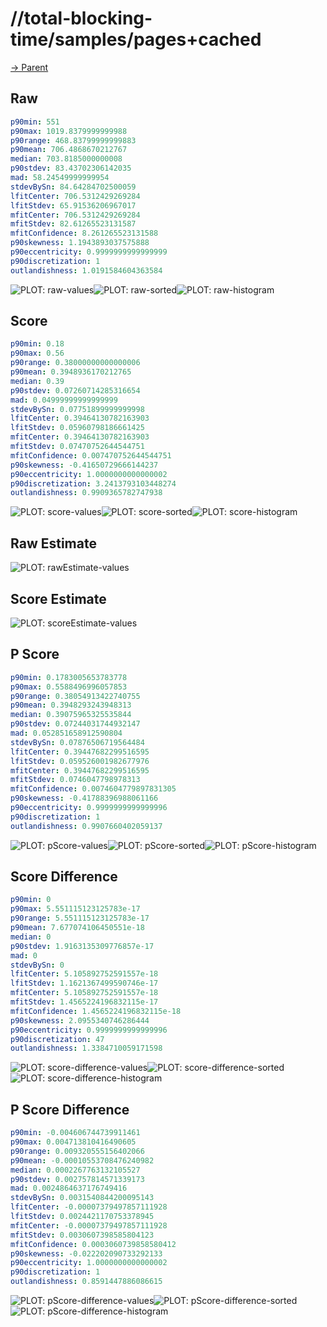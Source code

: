 
# //total-blocking-time/samples/pages+cached

[→ Parent](../..)


## Raw


```yaml
p90min: 551
p90max: 1019.8379999999988
p90range: 468.83799999999883
p90mean: 706.4868670212767
median: 703.8185000000008
p90stdev: 83.43702306142035
mad: 58.24549999999954
stdevBySn: 84.64284702500059
lfitCenter: 706.5312429269284
lfitStdev: 65.91536206967017
mfitCenter: 706.5312429269284
mfitStdev: 82.61265523131587
mfitConfidence: 8.261265523131588
p90skewness: 1.1943893037575888
p90eccentricity: 0.9999999999999999
p90discretization: 1
outlandishness: 1.0191584604363584

```

![PLOT: raw-values](./raw/values.svg)![PLOT: raw-sorted](./raw/sorted.svg)![PLOT: raw-histogram](./raw/histogram.svg)
## Score


```yaml
p90min: 0.18
p90max: 0.56
p90range: 0.38000000000000006
p90mean: 0.3948936170212765
median: 0.39
p90stdev: 0.07260714285316654
mad: 0.04999999999999999
stdevBySn: 0.07751899999999998
lfitCenter: 0.39464130782163903
lfitStdev: 0.05960798186661425
mfitCenter: 0.39464130782163903
mfitStdev: 0.07470752644544751
mfitConfidence: 0.007470752644544751
p90skewness: -0.41650729666144237
p90eccentricity: 1.0000000000000002
p90discretization: 3.2413793103448274
outlandishness: 0.9909365782747938

```

![PLOT: score-values](./score/values.svg)![PLOT: score-sorted](./score/sorted.svg)![PLOT: score-histogram](./score/histogram.svg)
## Raw Estimate

![PLOT: rawEstimate-values](./rawEstimate/values.svg)
## Score Estimate

![PLOT: scoreEstimate-values](./scoreEstimate/values.svg)
## P Score


```yaml
p90min: 0.1783005653783778
p90max: 0.5588496996057853
p90range: 0.38054913422740755
p90mean: 0.3948293243948313
median: 0.39075965325535844
p90stdev: 0.07244031744932147
mad: 0.052851658912590804
stdevBySn: 0.07876506719564484
lfitCenter: 0.39447682299516595
lfitStdev: 0.059526001982677976
mfitCenter: 0.39447682299516595
mfitStdev: 0.0746047798978313
mfitConfidence: 0.0074604779897831305
p90skewness: -0.41788396988061166
p90eccentricity: 0.9999999999999996
p90discretization: 1
outlandishness: 0.9907660402059137

```

![PLOT: pScore-values](./pScore/values.svg)![PLOT: pScore-sorted](./pScore/sorted.svg)![PLOT: pScore-histogram](./pScore/histogram.svg)
## Score Difference


```yaml
p90min: 0
p90max: 5.551115123125783e-17
p90range: 5.551115123125783e-17
p90mean: 7.677074106450551e-18
median: 0
p90stdev: 1.9163135309776857e-17
mad: 0
stdevBySn: 0
lfitCenter: 5.105892752591557e-18
lfitStdev: 1.1621367499590746e-17
mfitCenter: 5.105892752591557e-18
mfitStdev: 1.4565224196832115e-17
mfitConfidence: 1.4565224196832115e-18
p90skewness: 2.0955340746286444
p90eccentricity: 0.9999999999999996
p90discretization: 47
outlandishness: 1.3384710059171598

```

![PLOT: score-difference-values](./score-difference/values.svg)![PLOT: score-difference-sorted](./score-difference/sorted.svg)![PLOT: score-difference-histogram](./score-difference/histogram.svg)
## P Score Difference


```yaml
p90min: -0.004606744739911461
p90max: 0.004713810416490605
p90range: 0.009320555156402066
p90mean: -0.00010553708476240982
median: 0.0002267763132105527
p90stdev: 0.002757814571339173
mad: 0.0024864637176749416
stdevBySn: 0.0031540844200095143
lfitCenter: -0.00007379497857111928
lfitStdev: 0.0024421170753378945
mfitCenter: -0.00007379497857111928
mfitStdev: 0.0030607398585804123
mfitConfidence: 0.0003060739858580412
p90skewness: -0.022202090733292133
p90eccentricity: 1.0000000000000002
p90discretization: 1
outlandishness: 0.8591447886086615

```

![PLOT: pScore-difference-values](./pScore-difference/values.svg)![PLOT: pScore-difference-sorted](./pScore-difference/sorted.svg)![PLOT: pScore-difference-histogram](./pScore-difference/histogram.svg)